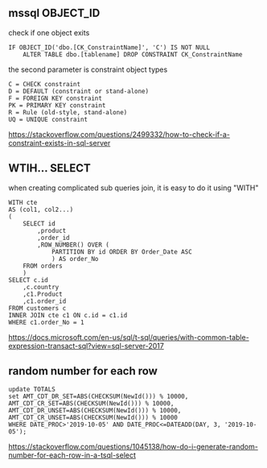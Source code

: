 
## mssql OBJECT_ID
check if one object exits
```
IF OBJECT_ID('dbo.[CK_ConstraintName]', 'C') IS NOT NULL 
    ALTER TABLE dbo.[tablename] DROP CONSTRAINT CK_ConstraintName
```
the second parameter is constraint object types
```
C = CHECK constraint
D = DEFAULT (constraint or stand-alone)
F = FOREIGN KEY constraint
PK = PRIMARY KEY constraint
R = Rule (old-style, stand-alone)
UQ = UNIQUE constraint
```
https://stackoverflow.com/questions/2499332/how-to-check-if-a-constraint-exists-in-sql-server

## WTIH... SELECT
when creating complicated sub queries join, it is easy to do it using "WITH"
```
WITH cte
AS (col1, col2...)  
(
    SELECT id
        ,product
        ,order_id
        ,ROW_NUMBER() OVER (
            PARTITION BY id ORDER BY Order_Date ASC
            ) AS order_No
    FROM orders
    )
SELECT c.id
    ,c.country
    ,c1.Product
    ,c1.order_id
FROM customers c
INNER JOIN cte c1 ON c.id = c1.id
WHERE c1.order_No = 1
```
https://docs.microsoft.com/en-us/sql/t-sql/queries/with-common-table-expression-transact-sql?view=sql-server-2017

## random number for each row
```
update TOTALS 
set AMT_CDT_DR_SET=ABS(CHECKSUM(NewId())) % 10000,
AMT_CDT_CR_SET=ABS(CHECKSUM(NewId())) % 10000,
AMT_CDT_DR_UNSET=ABS(CHECKSUM(NewId())) % 10000,
AMT_CDT_CR_UNSET=ABS(CHECKSUM(NewId())) % 10000
WHERE DATE_PROC>'2019-10-05' AND DATE_PROC<=DATEADD(DAY, 3, '2019-10-05');
```
https://stackoverflow.com/questions/1045138/how-do-i-generate-random-number-for-each-row-in-a-tsql-select  

